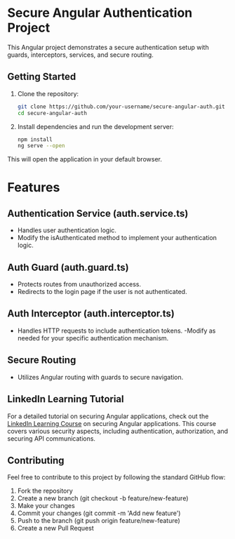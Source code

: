 # Secure Angular Authentication Project

This Angular project demonstrates a secure authentication setup with guards, interceptors, services, and secure routing.

## Getting Started

1. Clone the repository:

   ```bash
   git clone https://github.com/your-username/secure-angular-auth.git
   cd secure-angular-auth
2. Install dependencies and run the development server:
   ```bash
   npm install
   ng serve --open
This will open the application in your default browser.

# Features

## Authentication Service (auth.service.ts)

- Handles user authentication logic.
- Modify the isAuthenticated method to implement your authentication logic.
## Auth Guard (auth.guard.ts)
- Protects routes from unauthorized access.
- Redirects to the login page if the user is not authenticated.
## Auth Interceptor (auth.interceptor.ts)
- Handles HTTP requests to include authentication tokens.
 -Modify as needed for your specific authentication mechanism.
## Secure Routing
- Utilizes Angular routing with guards to secure navigation.

## LinkedIn Learning Tutorial
For a detailed tutorial on securing Angular applications, check out the [LinkedIn Learning Course](https://www.linkedin.com/pulse/mastering-angular-16-authentication-build-secure-seamless-attia-imed/?trackingId=n2w3WspwTTeFXaKQ%2BwRHcA%3D%3D)
 on securing Angular applications. This course covers various security aspects, including authentication, authorization, and securing API communications.

## Contributing
Feel free to contribute to this project by following the standard GitHub flow:

1. Fork the repository
2. Create a new branch (git checkout -b feature/new-feature)
3. Make your changes
4. Commit your changes (git commit -m 'Add new feature')
5. Push to the branch (git push origin feature/new-feature)
6. Create a new Pull Request
